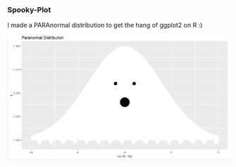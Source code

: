 ### Spooky-Plot

I made a PARAnormal distribution to get the hang of ggplot2 on R :)

![His name is Casper.](https://github.com/diramputri/Spooky-Plot/blob/master/casper.PNG)
